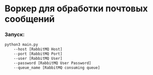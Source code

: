 # Воркер для обработки почтовых сообщений

### Запуск:
```bash
python3 main.py
    --host [RabbitMQ Host]
    --port [RabbitMQ Port]
    --user [RabbitMQ User]
    --password [RabbitMQ User Password]
    --queue_name [RabbitMQ consuming queue]
```
